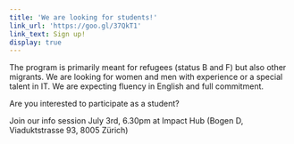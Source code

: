 ```yaml
---
title: 'We are looking for students!'
link_url: 'https://goo.gl/37QkT1'
link_text: Sign up!
display: true
---
```


The program is primarily meant for refugees (status B and F) but also other migrants. We are looking for women and men with experience or a special talent in IT. We are expecting fluency in English and full commitment.

Are you interested to participate as a student?

Join our info session July 3rd, 6.30pm at Impact Hub (Bogen D, Viaduktstrasse 93, 8005 Zürich)